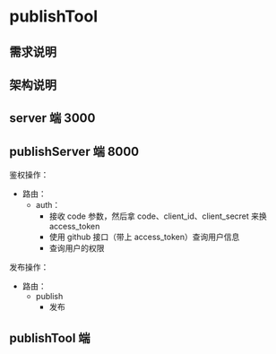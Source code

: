 # publishTool

## 需求说明

## 架构说明

## server 端 3000

## publishServer 端 8000

鉴权操作：

- 路由：
  - auth：
    - 接收 code 参数，然后拿 code、client_id、client_secret 来换 access_token
    - 使用 github 接口（带上 access_token）查询用户信息
    - 查询用户的权限

发布操作：

- 路由：
  - publish
    - 发布

## publishTool 端

